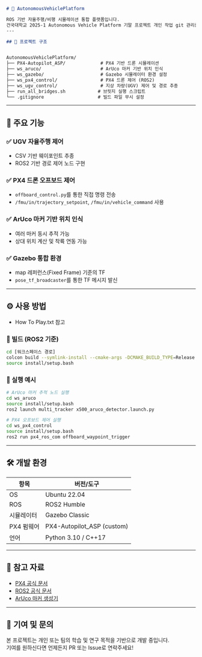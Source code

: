 ```markdown
# 🚗 AutonomousVehiclePlatform

ROS 기반 자율주행/비행 시뮬레이션 통합 플랫폼입니다.  
건국대학교 2025-1 Autonomous Vehicle Platform 기말 프로젝트 개인 작업 git 관리를 위해 생성하였습니다.
---

## 📁 프로젝트 구조


AutonomousVehiclePlatform/
├── PX4-Autopilot_ASP/             # PX4 기반 드론 시뮬레이션
├── ws_aruco/                      # ArUco 마커 기반 위치 인식
├── ws_gazebo/                     # Gazebo 시뮬레이터 환경 설정
├── ws_px4_control/                # PX4 드론 제어 (ROS2)
├── ws_ugv_control/                # 지상 차량(UGV) 제어 및 경로 추종
├── run_all_bridges.sh            # 브릿지 실행 스크립트
└── .gitignore                    # 빌드 파일 무시 설정
```

---

## 🚀 주요 기능

### ✅ UGV 자율주행 제어
- CSV 기반 웨이포인트 추종
- ROS2 기반 경로 제어 노드 구현

### ✅ PX4 드론 오프보드 제어
- `offboard_control.py`를 통한 직접 명령 전송
- `/fmu/in/trajectory_setpoint`, `/fmu/in/vehicle_command` 사용

### ✅ ArUco 마커 기반 위치 인식
- 여러 마커 동시 추적 가능
- 상대 위치 계산 및 착륙 연동 가능

### ✅ Gazebo 통합 환경
- map 레퍼런스(Fixed Frame) 기준의 TF
- `pose_tf_broadcaster`를 통한 TF 메시지 발신

---

## ⚙️ 사용 방법
- How To Play.txt 참고

### 🔧 빌드 (ROS2 기준)

```bash
cd [워크스페이스 경로]
colcon build --symlink-install --cmake-args -DCMAKE_BUILD_TYPE=Release
source install/setup.bash
```

### 🚀 실행 예시

```bash
# ArUco 마커 추적 노드 실행
cd ws_aruco
source install/setup.bash
ros2 launch multi_tracker x500_aruco_detector.launch.py

# PX4 오프보드 제어 실행
cd ws_px4_control
source install/setup.bash
ros2 run px4_ros_com offboard_waypoint_trigger
```

---

## 🛠️ 개발 환경

| 항목            | 버전/도구               |
|-----------------|------------------------|
| OS              | Ubuntu 22.04           |
| ROS             | ROS2 Humble            |
| 시뮬레이터      | Gazebo Classic         |
| PX4 펌웨어      | PX4-Autopilot_ASP (custom) |
| 언어            | Python 3.10 / C++17    |

---

## 🔗 참고 자료

- [PX4 공식 문서](https://docs.px4.io/)
- [ROS2 공식 문서](https://docs.ros.org/en/humble/)
- [ArUco 마커 생성기](https://chev.me/arucogen/)

---

## 🤝 기여 및 문의

본 프로젝트는 개인 또는 팀의 학습 및 연구 목적을 기반으로 개발 중입니다.  
기여를 원하신다면 언제든지 PR 또는 Issue로 연락주세요!
```
